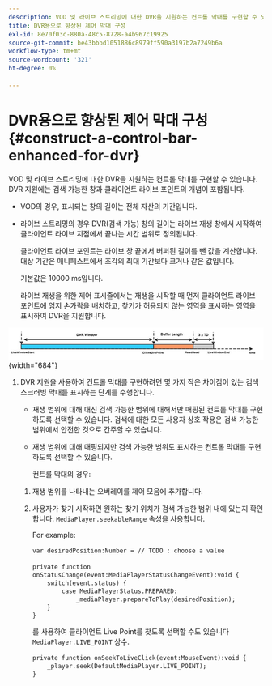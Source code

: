 ```yaml
---
description: VOD 및 라이브 스트리밍에 대한 DVR을 지원하는 컨트롤 막대를 구현할 수 있습니다. DVR 지원에는 검색 가능한 창과 클라이언트 라이브 포인트의 개념이 포함됩니다.
title: DVR용으로 향상된 제어 막대 구성
exl-id: 8e70f03c-880a-48c5-8728-a4b967c19925
source-git-commit: be43bbbd1051886c8979ff590a3197b2a7249b6a
workflow-type: tm+mt
source-wordcount: '321'
ht-degree: 0%

---
```


# DVR용으로 향상된 제어 막대 구성{#construct-a-control-bar-enhanced-for-dvr}

VOD 및 라이브 스트리밍에 대한 DVR을 지원하는 컨트롤 막대를 구현할 수 있습니다. DVR 지원에는 검색 가능한 창과 클라이언트 라이브 포인트의 개념이 포함됩니다.

* VOD의 경우, 표시되는 창의 길이는 전체 자산의 기간입니다.
* 라이브 스트리밍의 경우 DVR(검색 가능) 창의 길이는 라이브 재생 창에서 시작하여 클라이언트 라이브 지점에서 끝나는 시간 범위로 정의됩니다.

   클라이언트 라이브 포인트는 라이브 창 끝에서 버퍼된 길이를 뺀 값을 계산합니다. 대상 기간은 매니페스트에서 조각의 최대 기간보다 크거나 같은 값입니다.

   기본값은 10000 ms입니다.

   라이브 재생을 위한 제어 표시줄에서는 재생을 시작할 때 먼저 클라이언트 라이브 포인트에 엄지 손가락을 배치하고, 찾기가 허용되지 않는 영역을 표시하는 영역을 표시하여 DVR을 지원합니다.

<!--<a id="fig_37A39A28BA714BA5A2C461357ED5BD41"></a>-->

![](assets/dvr-window.PNG){width="684"}

1. DVR 지원을 사용하여 컨트롤 막대를 구현하려면 몇 가지 작은 차이점이 있는 검색 스크러빙 막대를 표시하는 단계를 수행합니다.

   * 재생 범위에 대해 대신 검색 가능한 범위에 대해서만 매핑된 컨트롤 막대를 구현하도록 선택할 수 있습니다. 검색에 대한 모든 사용자 상호 작용은 검색 가능한 범위에서 안전한 것으로 간주할 수 있습니다.
   * 재생 범위에 대해 매핑되지만 검색 가능한 범위도 표시하는 컨트롤 막대를 구현하도록 선택할 수 있습니다.

      컨트롤 막대의 경우:
   1. 재생 범위를 나타내는 오버레이를 제어 모음에 추가합니다.
   1. 사용자가 찾기 시작하면 원하는 찾기 위치가 검색 가능한 범위 내에 있는지 확인합니다. `MediaPlayer.seekableRange` 속성을 사용합니다.

      For example:

      ```
      var desiredPosition:Number = // TODO : choose a value 
      
      private function onStatusChange(event:MediaPlayerStatusChangeEvent):void { 
          switch(event.status) { 
              case MediaPlayerStatus.PREPARED: 
                  _mediaPlayer.prepareToPlay(desiredPosition); 
          } 
      }
      ```

      를 사용하여 클라이언트 Live Point를 찾도록 선택할 수도 있습니다 `MediaPlayer.LIVE_POINT` 상수.

      ```
      private function onSeekToLiveClick(event:MouseEvent):void { 
          _player.seek(DefaultMediaPlayer.LIVE_POINT); 
      }
      ```
